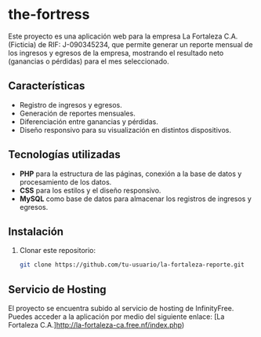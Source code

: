 # the-fortress

Este proyecto es una aplicación web para la empresa La Fortaleza C.A. (Ficticia) de RIF: J-090345234, que permite generar un reporte mensual de los ingresos y egresos de la empresa, mostrando el resultado neto (ganancias o pérdidas) para el mes seleccionado.

## Características

- Registro de ingresos y egresos.
- Generación de reportes mensuales.
- Diferenciación entre ganancias y pérdidas.
- Diseño responsivo para su visualización en distintos dispositivos.

## Tecnologías utilizadas

- **PHP** para la estructura de las páginas, conexión a la base de datos y procesamiento de los datos.
- **CSS** para los estilos y el diseño responsivo.
- **MySQL** como base de datos para almacenar los registros de ingresos y egresos.

## Instalación

1. Clonar este repositorio:

   ```bash
   git clone https://github.com/tu-usuario/la-fortaleza-reporte.git
## Servicio de Hosting

El proyecto se encuentra subido al servicio de hosting de InfinityFree. Puedes acceder a la aplicación por medio del siguiente enlace: [La Fortaleza C.A.]http://la-fortaleza-ca.free.nf/index.php)
